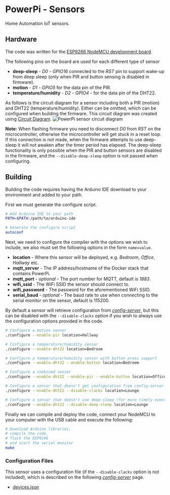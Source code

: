 # PowerPi - Sensors

Home Automation IoT sensors.

## Hardware

The code was written for the [ESP8266 NodeMCU development board](https://en.wikipedia.org/wiki/NodeMCU).

The following pins on the board are used for each different type of sensor

-   **deep-sleep** - _D0_ - _GPIO16_ connected to the _RST_ pin to support wake-up from deep sleep (only when PIR and button sensing is disabled in firmware).
-   **motion** - _D1_ - _GPIO5_ for the data pin of the PIR.
-   **temperature/humidity** - _D2_ - _GPIO4_ - for the data pin of the DHT22.

As follows is the circuit diagram for a sensor including both a PIR (motion) and DHT22 (temperature/humidity). Either can be omitted, which can be configured when building the firmware. This circuit diagram was created using [Circuit Diagram](https://www.circuit-diagram.org/editor/).
![PowerPi sensor circuit diagram](./circuit/circuit.svg)

**Note:** When flashing firmware you need to disconnect _D0_ from _RST_ on the microcontroller, otherwise the microcontroller will get stuck in a reset loop. If this connection is not made, when the firmware attempts to use deep-sleep it will not awaken after the timer period has elapsed. The deep-sleep functionality is only possible when the PIR and button sensors are disabled in the firmware, and the `--disable-deep-sleep` option is not passed when configuring.

## Building

Building the code requires having the Arduino IDE download to your environment and added to your path.

First we must generate the configure script.

```bash
# Add Arduino IDE to your path
PATH=$PATH:/path/to/arduino-ide

# Generate the configure script
autoconf
```

Next, we need to configure the compiler with the options we wish to include, we also must set the following options in the form `name=value`.

-   **location** - Where this sensor will be deployed, e.g. _Bedroom_, _Office_, _Hallway_ etc.
-   **mqtt_server** - The IP address/hostname of the Docker stack that contains PowerPi.
-   **mqtt_port** - _optional_ - The port number for MQTT, default is _1883_.
-   **wifi_ssid** - The WiFi SSID the sensor should connect to.
-   **wifi_password** - The password for the aforementioned WiFi SSID.
-   **serial_baud** - _optional_ - The baud rate to use when connecting to the serial monitor on the sensor, default is 115200.

By default a sensor will retrieve configuration from [_config-server_](../services/config-server/README.md), but this can be disabled with the `--disable-clacks` option if you wish to always use the configuration options provided in the code.

```bash
# Configure a motion sensor
./configure --enable-pir location=Hallway

# Configure a temperature/humidity sensor
./configure --enable-dht22 location=Bedroom

# Configure a temperature/humidity sensor with button press support
./configure --enable-dht22 --enable-button location=Bedroom

# Configure a combined sensor
./configure --enable-dht22 --enable-pir --enable-button location=Office

# Configure a sensor that doesn't get configuration from config-server
./configure --enable-dht22 --disable-clacks location=Lounge

# Configure a sensor that doesn't use deep-sleep (for more timely events or when D0 is not connected to RST)
./configure --enable-dht22 --disable-deep-sleep location=Lounge
```

Finally we can compile and deploy the code, connect your NodeMCU to your computer with the USB cable and execute the following:

```bash
# Download Arduino libraries,
# compile the code,
# flash the ESP8266
# and start the serial monitor
make
```

### Configuration Files

This sensor uses a configuration file (if the `--disable-clacks` option is not included), which is described on the following [_config-server_](../services/config-server/README.md) page.

-   [devices.json](../services/config-server/README.md#devicesjson)
